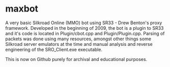 # maxbot

A very basic Silkroad Online (MMO) bot using SR33 - Drew Benton's proxy framework. Developed in the beginning of 2009, the bot is a plugin to SR33 and it's code is located in Plugin/cbot.cpp and Plugin/Plugin.cpp. Parsing of packets was done using many resources, amongst other things some Silkroad server emulators at the time and manual analysis and reverse engineering of the SRO_Client.exe executable.

This is now on Github purely for archival and educational purposes.